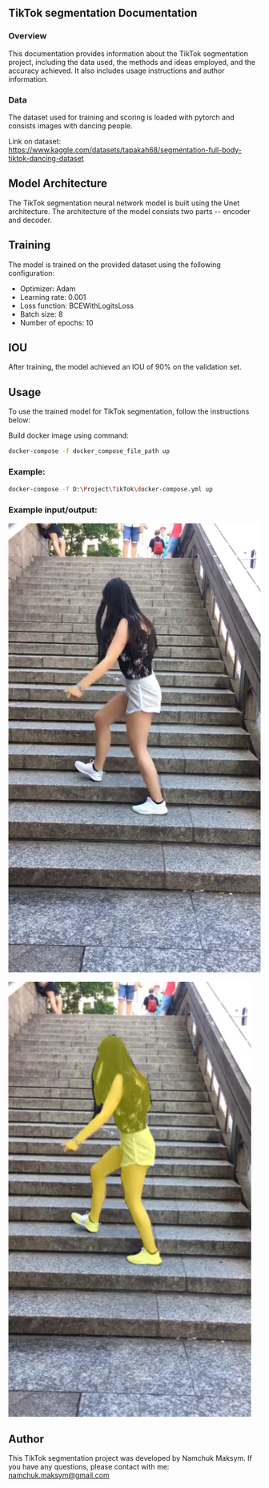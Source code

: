 ## TikTok segmentation Documentation

### Overview
This documentation provides information about the TikTok segmentation project, including the data used, the methods and ideas employed, and the accuracy achieved. It also includes usage instructions and author information.


### Data
The dataset used for training and scoring is loaded with pytorch and consists images with dancing people.

Link on dataset: https://www.kaggle.com/datasets/tapakah68/segmentation-full-body-tiktok-dancing-dataset

## Model Architecture
The TikTok segmentation neural network model is built using the Unet architecture. The architecture of the model consists two parts -- encoder and decoder.

## Training
The model is trained on the provided dataset using the following configuration:
- Optimizer: Adam
- Learning rate: 0.001
- Loss function: BCEWithLogitsLoss
- Batch size: 8
- Number of epochs: 10

## IOU
After training, the model achieved an IOU of 90% on the validation set.

## Usage
To use the trained model for TikTok segmentation, follow the instructions below:

Build docker image using command:
 ```bash
docker-compose -f docker_compose_file_path up
```
### Example:
```bash
docker-compose -f D:\Project\TikTok\docker-compose.yml up
```
### Example input/output:
    
![Input](input.png)


![output](output.png)
## Author
This TikTok segmentation project was developed by Namchuk Maksym. If you have any questions, please contact with me: namchuk.maksym@gmail.com
